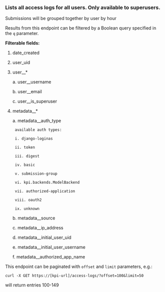 ### Lists all access logs for all users. Only available to superusers.

Submissions will be grouped together by user by hour

Results from this endpoint can be filtered by a Boolean query
specified in the `q` parameter.

**Filterable fields:**

1. date_created

2. user_uid

3. user__*

    a. user__username

    b. user__email

    c. user__is_superuser

4. metadata__*

    a. metadata__auth_type

        available auth types:

        i. django-loginas

        ii. token

        iii. digest

        iv. basic

        v. submission-group

        vi. kpi.backends.ModelBackend

        vii. authorized-application

        viii. oauth2

        ix. unknown

    b. metadata__source

    c. metadata__ip_address

    d. metadata__initial_user_uid

    e. metadata__initial_user_username

    f. metadata__authorized_app_name

This endpoint can be paginated with `offset` and `limit` parameters, e.g.:

```shell
curl -X GET https://[kpi-url]/access-logs/?offset=100&limit=50
```

will return entries 100-149
